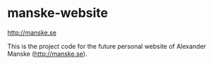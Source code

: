 # manske-website
http://manske.se

This is the project code for the future personal website of Alexander Manske (http://manske.se).

